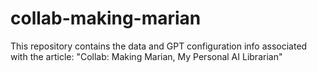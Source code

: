 # collab-making-marian
 This repository contains the data and GPT configuration info associated with the article: "Collab: Making Marian, My Personal AI Librarian"
